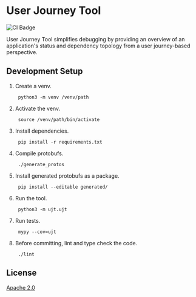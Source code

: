 # User Journey Tool
![CI Badge](https://github.com/googleinterns/userjourneytool/workflows/Python%20package/badge.svg)

User Journey Tool simplifies debugging by providing an overview of an application's status and dependency topology from a user journey-based perspective.

## Development Setup

1. Create a venv.

        python3 -m venv /venv/path

2. Activate the venv.

        source /venv/path/bin/activate

3. Install dependencies.

        pip install -r requirements.txt

4. Compile protobufs.

        ./generate_protos

5. Install generated protobufs as a package.

        pip install --editable generated/

6. Run the tool.

        python3 -m ujt.ujt

7. Run tests.

        mypy --cov=ujt

8. Before committing, lint and type check the code.

        ./lint

## License
[Apache 2.0](https://choosealicense.com/licenses/apache-2.0/)
